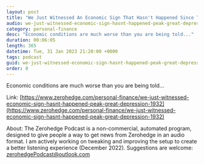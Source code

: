 ```yaml
---
layout: post
title: "We Just Witnessed An Economic Sign That Hasn't Happened Since The Peak Of The Great Depression In 1932"
audio: we-just-witnessed-economic-sign-hasnt-happened-peak-great-depression-1932-0
category: personal-finance
desc: "Economic conditions are much worse than you are being told..."
duration: 00:06:05
length: 365
datetime: Tue, 31 Jan 2023 21:20:00 +0000
tags: podcast
guid: we-just-witnessed-economic-sign-hasnt-happened-peak-great-depression-1932-0
order: 0
---
```

Economic conditions are much worse than you are being told...

Link: [https://www.zerohedge.com/personal-finance/we-just-witnessed-economic-sign-hasnt-happened-peak-great-depression-1932](https://www.zerohedge.com/personal-finance/we-just-witnessed-economic-sign-hasnt-happened-peak-great-depression-1932)

About: The Zerohedge Podcast is a non-commercial, automated program, designed to give people a way to get news from Zerohedge in an audio format.  I am actively working on tweaking and improving the setup to create a better listening experience (December 2022).  Suggestions are welcome: [zerohedgePodcast@outlook.com](mailto:zerohedgePodcast@outlook.com)